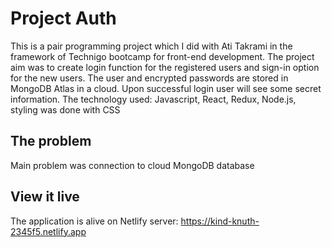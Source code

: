 # Project Auth

This is a pair programming project which I did with Ati Takrami in the framework of Technigo bootcamp for front-end development. The project aim was to create login function for the registered users and sign-in option for the new users. The user and encrypted passwords are stored in MongoDB Atlas in a cloud. Upon successful login user will see some secret information. 
The technology used: Javascript, React, Redux, Node.js, styling was done with CSS

## The problem

Main problem was connection to cloud MongoDB database

## View it live

The application is alive on Netlify server:
https://kind-knuth-2345f5.netlify.app


